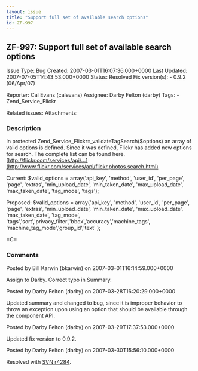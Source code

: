 ```yaml
---
layout: issue
title: "Support full set of available search options"
id: ZF-997
---
```


ZF-997: Support full set of available search options
----------------------------------------------------

 Issue Type: Bug Created: 2007-03-01T16:07:36.000+0000 Last Updated: 2007-07-05T14:43:53.000+0000 Status: Resolved Fix version(s): - 0.9.2 (06/Apr/07)
 
 Reporter:  Cal Evans (calevans)  Assignee:  Darby Felton (darby)  Tags: - Zend\_Service\_Flickr
 
 Related issues: 
 Attachments: 
### Description

In protected Zend\_Service\_Flickr::\_validateTagSearch($options) an array of valid options is defined. Since it was defined, Flickr has added new options for search. The complete list can be found here. [http://flickr.com/services/api/…](http://www.flickr.com/services/api/flickr.photos.search.html)

Current: $valid\_options = array('api\_key', 'method', 'user\_id', 'per\_page', 'page', 'extras', 'min\_upload\_date', 'min\_taken\_date', 'max\_upload\_date', 'max\_taken\_date', 'tag\_mode', 'tags');

Proposed: $valid\_options = array('api\_key', 'method', 'user\_id', 'per\_page', 'page', 'extras', 'min\_upload\_date', 'min\_taken\_date', 'max\_upload\_date', 'max\_taken\_date', 'tag\_mode', 'tags','sort','privacy\_filter','bbox','accuracy','machine\_tags', 'machine\_tag\_mode','group\_id','text' );

=C=

 

 

### Comments

Posted by Bill Karwin (bkarwin) on 2007-03-01T16:14:59.000+0000

Assign to Darby. Correct typo in Summary.

 

 

Posted by Darby Felton (darby) on 2007-03-28T16:20:29.000+0000

Updated summary and changed to bug, since it is improper behavior to throw an exception upon using an option that should be available through the component API.

 

 

Posted by Darby Felton (darby) on 2007-03-29T17:37:53.000+0000

Updated fix version to 0.9.2.

 

 

Posted by Darby Felton (darby) on 2007-03-30T15:56:10.000+0000

Resolved with [SVN r4284](http://framework.zend.com/fisheye/changelog/Zend_Framework/?cs=4284).

 

 